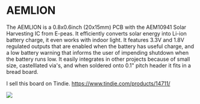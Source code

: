 # AEMLION
The AEMLION is a 0.8x0.6inch (20x15mm) PCB with the AEM10941 Solar Harvesting IC from E-peas. It efficiently converts solar energy into Li-ion battery charge, it even works with indoor light. It features 3.3V and 1.8V regulated outputs that are enabled when the battery has useful charge, and a low battery warning that informs the user of impending shutdown when the battery runs low. It easily integrates in other projects because of small size, castelllated via's, and when soldered onto 0.1" pitch header it fits in a bread board.

I sell this board on Tindie. https://www.tindie.com/products/14711/

<img src="https://cdn.tindiemedia.com/images/resize/rtLNhoHg2xrtx8yb_0rGWI1vXPY=/p/full-fit-in/2400x1600/i/20561/products/2018-09-09T11%3A50%3A51.697Z-deze.jpg">
